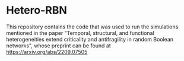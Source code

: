 # Hetero-RBN
This repository contains the code that was used to run the simulations mentioned in the paper "Temporal, structural, and functional heterogeneities extend criticality and antifragility in random Boolean networks", whose preprint can be found at https://arxiv.org/abs/2209.07505
